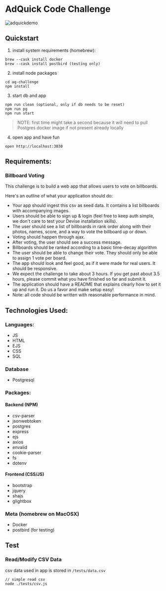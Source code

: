 # AdQuick Code Challenge

![adquickdemo](./assets/aq-demo.gif)

## Quickstart

1) install system requirements (homebrew):
```
brew --cask install docker
brew --cask install postbird (testing only)
```
2) install node packages
```
cd aq-challenge
npm install
```
3) start db and app
```
npm run clean (optional, only if db needs to be reset)
npm run pg
npm run start
```
> NOTE: first time might take a second because it will need to pull Postgres docker image if not present already locally

4) open app and have fun
```
open http://localhost:3030
```

## Requirements: 

### Billboard Voting
This challenge is to build a web app that allows users to vote on billboards.

Here's an outline of what your application should do:

- Your app should ingest this csv as seed data. It contains a list billboards with accompanying images.
- Users should be able to sign up & login (feel free to keep auth simple, we don't care to test your Devise installation skills).
- The user should see a list of billboards in rank order along with their photos, names, score, and a way to vote the billboard up or down.
- Voting should happen through ajax.
- After voting, the user should see a success message.
- Billboards should be ranked according to a basic time-decay algorithm
- The user should be able to change their vote. They should only be able to assign 1 vote per board.
- The app should look and feel good, as if it were made for real users. It should be responsive.
- We expect the challenge to take about 3 hours. If you get past about 3.5 hours, please commit what you have finished so far and submit it.
- The application should have a README that explains clearly how to set it up and run it. Do us a favor and make setup easy!
- Note: all code should be written with reasonable performance in mind.



## Technologies Used:

### Languages:
- JS
- HTML
- EJS
- CSS
- SQL

### Database
- Postgresql

### Packages:

#### Backend (NPM)
- csv-parser
- jsonwebtoken
- postgres
- express
- ejs
- axios
- envalid
- cookie-parser
- fs
- dotenv

#### Frontend (CSS/JS)
- bootstrap
- jquery
- shajs
- glightbox

### Meta (homebrew on MacOSX)
- Docker 
- postbird (for testing)


## Test

### Read/Modify CSV Data
csv data used in app is stored in `/tests/data.csv`
```
// simple read csv 
node ./tests/csv.js
```
